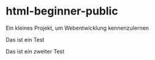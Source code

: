 # html-beginner-public

Ein kleines Projekt, um Webentwicklung kennenzulernen

Das ist ein Test

Das ist ein zweiter Test
